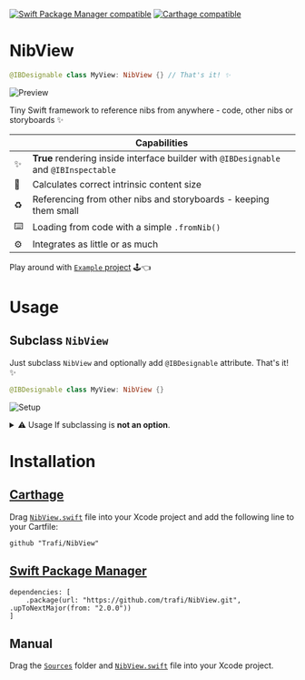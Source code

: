 [![Swift Package Manager compatible](https://img.shields.io/badge/Swift%20Package%20Manager-compatible-brightgreen.svg)](https://github.com/apple/swift-package-manager) [![Carthage compatible](https://img.shields.io/badge/Carthage-compatible-4BC51D.svg?style=flat)](https://github.com/Carthage/Carthage)

# NibView
```swift
@IBDesignable class MyView: NibView {} // That's it! ✨
```
![Preview](Img/Preview.gif)

Tiny Swift framework to reference nibs from anywhere - code, other nibs or storyboards :sparkles:

|       | **Capabilities** |
| --- | --------------- |
| ✨ | **True** rendering inside interface builder with `@IBDesignable` and `@IBInspectable` |
| 📏 | Calculates correct intrinsic content size |
| ♻️ | Referencing from other nibs and storyboards - keeping them small |
| ⌨️ | Loading from code with a simple `.fromNib()`  |
| ⚙️ | Integrates as little or as much  |


Play around with [`Example` project](Example) 🕹️👈

# Usage

## Subclass `NibView`
Just subclass `NibView` and optionally add `@IBDesignable` attribute. That's it! ✨
```swift
@IBDesignable class MyView: NibView {}
```
![Setup](Img/Setup.gif)

<details>
<summary>⚠️  Usage If subclassing is <b>not an option</b>.</summary>

## Implement `NibLoadable`
Implementing `NibLoadable` protocol and overriding a couple of functions will unleash the full power of referencing 💪:neckbeard:

### ⌨️ - Code
To reference nibs only from code implement `NibLoadable` protocol:
```swift
class MyView: SomeBaseView, NibLoadable {
    // 'nibName' defaults to class name. "MyView" in this case.
    class var nibName: String { return "MyCustomView" }
}
let myView = MyView.fromNib()
```
### 💻 - IB
To reference nibs from interface builder (other nibs or storyboards) in addition to implementing `NibLoadable` override `awakeAfter(using:)` with a call to `nibLoader` - a helper struct from 'NibLoadable' protocol:
```swift
class MyView: SomeBaseView, NibLoadable {
    override func awakeAfter(using aDecoder: NSCoder) -> Any? {
        return nibLoader.awakeAfter(using: aDecoder, super.awakeAfter(using: aDecoder))
    }
}
```
### ⚡️📱✨ - `@IBDesignable`
To get real rendering and intrinsic content size from the nib - `@IBDesignable` attribute and some overrides are needed:
```swift
@IBDesignable
class MyView: SomeBaseView, NibLoadable {
    
    open override func awakeAfter(using aDecoder: NSCoder) -> Any? {
        return nibLoader.awakeAfter(using: aDecoder, super.awakeAfter(using: aDecoder))
    }
    
    #if TARGET_INTERFACE_BUILDER
    
    override init(frame: CGRect) {
        super.init(frame: frame)
        nibLoader.initWithFrame()
    }
    
    required init?(coder aDecoder: NSCoder) {
        super.init(coder: aDecoder)
    }
    
    override func prepareForInterfaceBuilder() {
        super.prepareForInterfaceBuilder()
        nibLoader.prepareForInterfaceBuilder()
    }

    override func setValue(_ value: Any?, forKeyPath keyPath: String) {
        super.setValue(value, forKeyPath: keyPath)
        nibLoader.setValue(value, forKeyPath: keyPath)
    }
    
    #endif
}
```
</details>

# Installation
## [Carthage](https://github.com/Carthage/Carthage#adding-frameworks-to-an-application)
Drag [`NibView.swift`](NibView.swift) file into your Xcode project and add the following line to your Cartfile:
```
github "Trafi/NibView"
```

## [Swift Package Manager](https://swift.org/package-manager/)
```
dependencies: [
    .package(url: "https://github.com/trafi/NibView.git", .upToNextMajor(from: "2.0.0"))
]
```

## Manual
Drag the [`Sources`](Sources) folder and [`NibView.swift`](NibView.swift) file into your Xcode project.
